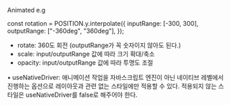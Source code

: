 Animated e.g

const rotation = POSITION.y.interpolate({
    inputRange: [-300, 300],
    outputRange: ["-360deg", "360deg"],
  });

 - rotate: 360도 회전 (outputRange가 꼭 숫자이지 않아도 된다.)
 - scale: input/outputRange 값에 따라 크기 확대/축소
 - opacity: input/outputRange 값에 따라 투명도 조절

• useNativeDriver: 애니메이션 작업을 자바스크립트 엔진이 아닌 네이티브 레벨에서 진행하는 옵션으로 레이아웃과 관련 없는 스타일에만 적용할 수 있다. 적용되지 않는 스타일은 useNativeDriver를 false로 해주어야 한다.

